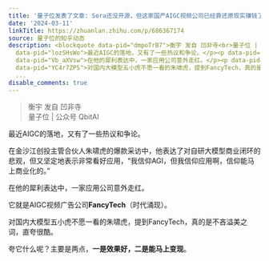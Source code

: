 ```yaml
---
title: '量子位发表了文章: Sora还没开源，但这家国产AIGC视频公司已经靠还原现实赚钱了'
date: '2024-03-11'
linkTitle: https://zhuanlan.zhihu.com/p/686367174
source: 量子位的知乎动态
description: <blockquote data-pid="dmpoTrB7">衡宇 发自 凹非寺<br>量子位 | 公众号 QbitAI</blockquote><p
  data-pid="lozSHsWo">最近AIGC的落地，又有了一些热议和争论。</p><p data-pid="YC-Ns73u">在金沙江创投主管合伙人朱啸虎的爆款采访中，他表达了对自研大模型商业闭环的悲观，但又坚定地表示非常看好应用，“我信仰AGI，但我信仰应用啊，信仰能马上商业化的。”</p><p
  data-pid="Vb_aXVsw">在他的犀利表达中，一家应用公司意外走红。</p><p data-pid="RA6_PawW">它就是AIGC视频广告公司<b>FancyTech</b>（时代涌现）。</p><p
  data-pid="YC4r7ZPS">对国内大模型五小虎不愿一看的朱啸虎，提到FancyTech，真的是不吝溢美之词，直夸很酷。</p><p data-pid="t7nP7mEr">夸它什么呢？主要是两点，<b>一是效果好，二是能马上变现</b>。</p><p
  ...
disable_comments: true
---
```

<blockquote data-pid="dmpoTrB7">衡宇 发自 凹非寺<br>量子位 | 公众号 QbitAI</blockquote><p data-pid="lozSHsWo">最近AIGC的落地，又有了一些热议和争论。</p><p data-pid="YC-Ns73u">在金沙江创投主管合伙人朱啸虎的爆款采访中，他表达了对自研大模型商业闭环的悲观，但又坚定地表示非常看好应用，“我信仰AGI，但我信仰应用啊，信仰能马上商业化的。”</p><p data-pid="Vb_aXVsw">在他的犀利表达中，一家应用公司意外走红。</p><p data-pid="RA6_PawW">它就是AIGC视频广告公司<b>FancyTech</b>（时代涌现）。</p><p data-pid="YC4r7ZPS">对国内大模型五小虎不愿一看的朱啸虎，提到FancyTech，真的是不吝溢美之词，直夸很酷。</p><p data-pid="t7nP7mEr">夸它什么呢？主要是两点，<b>一是效果好，二是能马上变现</b>。</p><p ...